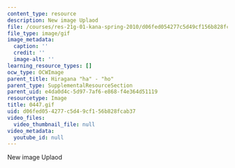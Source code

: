 ```yaml
---
content_type: resource
description: New image Uplaod
file: /courses/res-21g-01-kana-spring-2010/d06fed054277c5d49cf156b828fcab37_0447.gif
file_type: image/gif
image_metadata:
  caption: ''
  credit: ''
  image-alt: ''
learning_resource_types: []
ocw_type: OCWImage
parent_title: Hiragana "ha" - "ho"
parent_type: SupplementalResourceSection
parent_uid: e4da0d4c-5d97-7af6-e868-f4e364d51119
resourcetype: Image
title: 0447.gif
uid: d06fed05-4277-c5d4-9cf1-56b828fcab37
video_files:
  video_thumbnail_file: null
video_metadata:
  youtube_id: null
---
```

New image Uplaod

